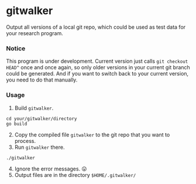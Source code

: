 # gitwalker
Output all versions of a local git repo, which could be used as test data for your research program.

### Notice
This program is under development. Current version just calls ```git checkout HEAD^``` once and once again, so only older versions in your current git branch could be generated. And if you want to switch back to your current version, you need to do that manually.

### Usage
1. Build ```gitwalker```.
```shell
cd your/gitwalker/directory
go build
```
2. Copy the compiled file ```gitwalker``` to the git repo that you want to process.
3. Run ```gitwalker``` there.
```shell
./gitwalker
```
4. Ignore the error messages. 😛
5. Output files are in the directory ```$HOME/.gitwalker/```